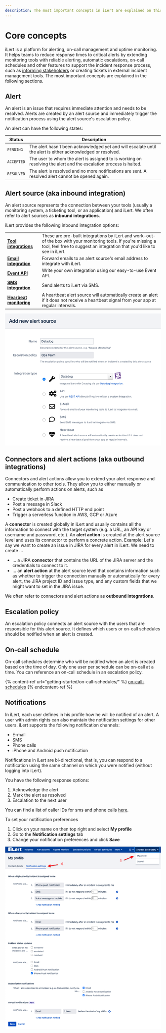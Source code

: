 ```yaml
---
description: The most important concepts in iLert are explained on this page.
---
```


# Core concepts



iLert is a platform for alerting, on-call management and uptime monitoring. It helps teams to reduce response times to critical alerts by extending monitoring tools with reliable alerting, automatic escalations, on-call schedules and other features to support the incident response process, such as [informing stakeholders](getting-started/stakeholder-engagement.md) or creating tickets in external incident management tools. The most important concepts are explained in the following sections.

## Alert

An alert is an issue that requires immediate attention and needs to be resolved. Alerts are created by an alert source and immediately trigger the notification process using the alert source's escalation policy.

An alert can have the following states:

| Status     | Description                                                                                                       |
| ---------- | ----------------------------------------------------------------------------------------------------------------- |
| `PENDING`  | The alert hasn't been acknowledged yet and will escalate until the alert is either acknowledged or resolved.      |
| `ACCEPTED` | The user to whom the alert is assigned to is working on resolving the alert and the escalation process is halted. |
| `RESOLVED` | The alert is resolved and no more notifications are sent. A resolved alert cannot be opened again.                |

## Alert source (aka inbound integration)

An alert source represents the connection between your tools (usually a monitoring system, a ticketing tool, or an application) and iLert. We often refer to alert sources as **inbound integrations**.

iLert provides the following inbound integration options:

|                                                                  |                                                                                                                                                                                              |
| ---------------------------------------------------------------- | -------------------------------------------------------------------------------------------------------------------------------------------------------------------------------------------- |
| [**Tool integrations**](integrations/jira/)                      | These are pre-built integrations by iLert and work-out-of the box with your monitoring tools. If you're missing a tool, feel free to suggest an integration that you'd like to see in iLert. |
| [**Email integration**](integrations/email/)                     | Forward emails to an alert source's email address to integrate with iLert.                                                                                                                   |
| [**Event API**](https://api.ilert.com/api-docs/)                 | Write your own integration using our easy-to-use Event API.                                                                                                                                  |
| ****[**SMS integration**](integrations/sms-integration.md)****   | Send alerts to iLert via SMS.                                                                                                                                                                |
| [**Hearbeat monitoring**](uptime-monitors/heartbeat-monitoring/) | A heartbeat alert source will automatically create an alert if it does not receive a heartbeat signal from your app at regular intervals.                                                    |

![](<.gitbook/assets/image (2).png>)

## Connectors and alert actions (aka outbound integrations)

Connectors and alert actions allow you to extend your alert response and communication to other tools. They allow you to either manually or automatically perform actions on alerts, such as

* Create ticket in JIRA
* Post a message in Slack
* Post a webhook to a defined HTTP end point
* Trigger a serverless function in AWS, GCP or Azure

A **connector** is created globally in iLert and usually contains all the information to connect with the target system (e.g. a URL, an API key or username and password, etc.). An **alert action** is created at the alert source level and uses its connector to perform a concrete action. Example: Let's say we want to create an issue in JIRA for every alert in iLert. We need to create ...

* ... a JIRA **connector** that contains the URL of the JIRA server and the credentials to connect to it.
* ... an **alert action** at the alert source level that contains information such as whether to trigger the connection manually or automatically for every alert, the JIRA project ID and issue type, and any custom fields that we might want to set in the JIRA issue.

We often refer to connectors and alert actions as **outbound integrations**.

## Escalation policy

An escalation policy connects an alert source with the users that are responsible for this alert source. It defines which users or on-call schedules should be notified when an alert is created.

## On-call schedule

On-call schedules determine who will be notified when an alert is created based on the time of day. Only one user per schedule can be on-call at a time. You can reference an on-call schedule in an escalation policy.

{% content-ref url="getting-started/on-call-schedules/" %}
[on-call-schedules](getting-started/on-call-schedules/)
{% endcontent-ref %}

## Notifications

In iLert, each user defines in his profile how he will be notified of an alert. A user with admin rights can also maintain the notification settings for other users. iLert supports the following notification channels:

* E-mail
* SMS
* Phone calls
* iPhone and Android push notification

Notifications in iLert are bi-directional, that is, you can respond to a notification using the same channel on which you were notified (without logging into iLert).

You have the following response options:

1. Acknowledge the alert
2. Mark the alert as resolved
3. Escalation to the next user

You can find a list of caller IDs for sms and phone calls [here](getting-started/phone-numbers/#sms-alerts).

To set your notification preferences

1. Click on your name on then top right and select **My profile**
2. Go to the **Notification settings** tab
3. Change your notification preferences and click **Save**

![](.gitbook/assets/screenshot-2020-11-25-at-13.30.30.png)
